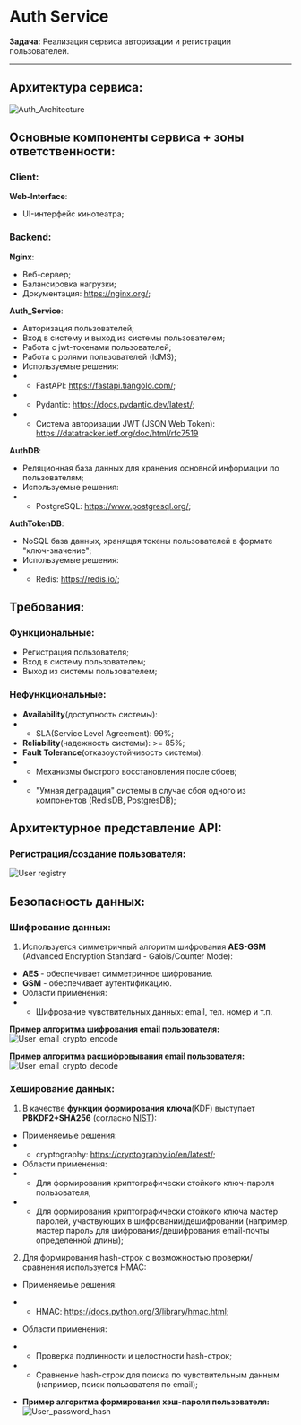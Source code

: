 # Auth Service

**Задача:**
Реализация сервиса авторизации и регистрации пользователей.

* * *

## Архитектура сервиса:
![Auth_Architecture](./architecture/auth_0_0_1.png)

## Основные компоненты сервиса + зоны ответственности:
### Client:
**Web-Interface**:
- UI-интерфейс кинотеатра;

### Backend:
**Nginx**:
- Веб-сервер;
- Балансировка нагрузки;
- Документация: https://nginx.org/;

**Auth_Service**:
- Авторизация пользователей;
- Вход в систему и выход из системы пользователем;
- Работа с jwt-токенами пользователей;
- Работа с ролями пользователей (IdMS);
- Используемые решения:
- - FastAPI: https://fastapi.tiangolo.com/;
- - Pydantic: https://docs.pydantic.dev/latest/;
- - Система авторизации JWT (JSON Web Token): https://datatracker.ietf.org/doc/html/rfc7519

**AuthDB**:
- Реляционная база данных для хранения основной информации по пользователям;
- Используемые решения:
- - PostgreSQL: https://www.postgresql.org/;

**AuthTokenDB**:
- NoSQL база данных, хранящая токены пользователей в формате "ключ-значение";
- Используемые решения:
- - Redis: https://redis.io/;

## Требования:
### Функциональные:
- Регистрация пользователя;
- Вход в систему пользователем;
- Выход из системы пользователем;

### Нефункциональные:
- **Availability**(доступность системы):
- - SLA(Service Level Agreement): 99%;
- **Reliability**(надежность системы): >= 85%;
- **Fault Tolerance**(отказоустойчивость системы):
- - Механизмы быстрого восстановления после сбоев;
- - "Умная деградация" системы в случае сбоя одного из компонентов (RedisDB, PostgresDB);

## Архитектурное представление API:
### Регистрация/создание пользователя:
![User registry](architecture/auth_registry_user_0_0_1.png)

## Безопасность данных:
### **Шифрование данных**:
1. Используется симметричный алгоритм шифрования **AES-GSM** (Advanced Encryption Standard - Galois/Counter Mode):
- **AES** - обеспечивает симметричное шифрование.
- **GSM** - обеспечивает аутентификацию.
- Области применения:
- - Шифрование чувствительных данных: email, тел. номер и т.п.

**Пример алгоритма шифрования email пользователя:**
![User_email_crypto_encode](architecture/user_email_crypto_encode.png)

**Пример алгоритма расшифровывания email пользователя:**
![User_email_crypto_decode](architecture/user_email_crypto_decode.png)

### **Хеширование данных**:
1. В качестве **функции формирования ключа**(KDF) выступает **PBKDF2+SHA256** (согласно [NIST](https://nvlpubs.nist.gov/nistpubs/Legacy/SP/nistspecialpublication800-132.pdf)):
- Применяемые решения:
- - cryptography: https://cryptography.io/en/latest/;
- Области применения:
- - Для формирования криптографически стойкого ключ-пароля пользователя;
- - Для формирования криптографически стойкого ключа мастер паролей, участвующих в шифровании/дешифровании (например, мастер пароль для шифрования/дешифрования email-почты определенной длины);

2. Для формирования hash-строк с возможностью проверки/сравнения используется HMAC:
- Применяемые решения:
- - HMAC: https://docs.python.org/3/library/hmac.html;
- Области применения:
- - Проверка подлинности и целостности hash-строк;
- - Сравнение hash-строк для поиска по чувствительным данным (например, поиск пользователя по email);

- **Пример алгоритма формирования хэш-пароля пользователя:**
![User_password_hash](architecture/user_password_hash.png)